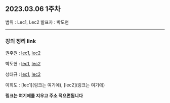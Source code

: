 ## 2023.03.06 1주차

범위 : Lec1, Lec2
발표자 : 박도현

---

### 강의 정리 link

권주원 : [lec1](https://well-catsup-c9c.notion.site/Lec-1-The-Geometry-of-Linear-Equations-52b1ee5775024f4d9daa803f34d9fc6f), [lec2](https://well-catsup-c9c.notion.site/Lec-2-Elimination-with-matrices-6e8fe778a28a4fb5922edf379806c1d9)

박도현 : [lec1](https://pdhlab.notion.site/Linear-Algebra-Lecture-1-The-Geometry-of-Linear-Equations-9f7d4e30800a4db1ade2ae9ded59576a), [lec2](https://pdhlab.notion.site/Linear-Algebra-Lecture-2-9bc4f6cc88d54153ac89b7bfc8bf1d2a)

성태규 : [lec1](https://tabby-liquid-53a.notion.site/Lecture1-f809c51919304d45976adcf295ecb7f1), [lec2](https://tabby-liquid-53a.notion.site/Lecture-2-9db88d7edc874de0adc105fb82667b79)

이희도 : [lec1](링크는 여기에), [lec2](링크는 여기에)


**링크는 여기에를 지우고 주소 적으면됩니다**
